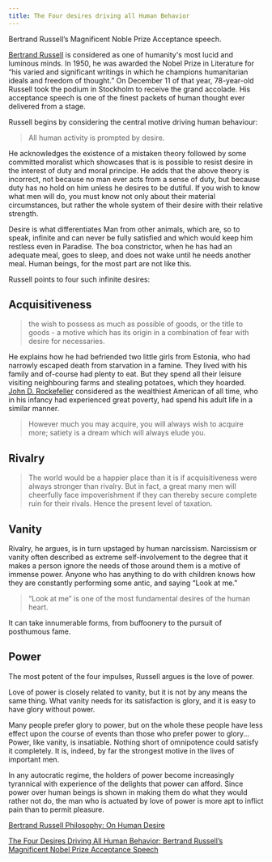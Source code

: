 ```yaml
---
title: The Four desires driving all Human Behavior
---
```


Bertrand Russell’s Magnificent Noble Prize Acceptance speech.

[Bertrand Russell](https://en.wikipedia.org/wiki/Bertrand_Russell) is considered as one of humanity's most lucid and luminous minds. In 1950, he was awarded the Nobel Prize in Literature for “his varied and significant writings in which he champions humanitarian ideals and freedom of thought.” On December 11 of that year, 78-year-old Russell took the podium in Stockholm to receive the grand accolade. His acceptance speech is one of the finest packets of human thought ever delivered from a stage.

Russell begins by considering the central motive driving human behaviour:

> All human activity is prompted by desire.

He acknowledges the existence of a mistaken theory followed by some committed moralist which showcases that is is possible to resist desire in the interest of duty and moral principe. He adds that the above theory is incorrect, not because no man ever acts from a sense of duty, but because duty has no hold on him unless he desires to be dutiful. If you wish to know what men will do, you must know not only about their material circumstances, but rather the whole system of their desire with their relative strength.

Desire is what differentiates Man from other animals, which are, so to speak, infinite and can never be fully satisfied and which would keep him restless even in Paradise. The boa constrictor, when he has had an adequate meal, goes to sleep, and does not wake until he needs another meal. Human beings, for the most part are not like this.

Russell points to four such infinite desires:

## Acquisitiveness

> the wish to possess as much as possible of goods, or the title to goods -  a motive which has its origin in a combination of fear with desire for necessaries.

He explains how he had befriended two little girls from Estonia, who had narrowly escaped death from starvation in a famine. They lived with his family and of-course had plenty to eat. But they spend all their leisure visiting neighbouring farms and stealing potatoes, which they hoarded. [John D. Rockefeller](https://en.wikipedia.org/wiki/John_D._Rockefeller)  considered as the wealthiest American of all time, who in his infancy had experienced great poverty, had spend his adult life in a similar manner.

> However much you may acquire, you will always wish to acquire more; satiety is a dream which will always elude you.

## Rivalry

> The world would be a happier place than it is if acquisitiveness were always stronger than rivalry. But in fact, a great many men will cheerfully face impoverishment if they can thereby secure complete ruin for their rivals. Hence the present level of taxation.

## Vanity

Rivalry, he argues, is in turn upstaged by human narcissism. Narcissism or vanity often described as extreme self-involvement to the degree that it makes a person ignore the needs of those around them is a motive of immense power. Anyone who has anything to do with children knows how they are constantly performing some antic, and saying “Look at me.”

> “Look at me” is one of the most fundamental desires of the human heart.

It can take innumerable forms, from buffoonery to the pursuit of posthumous fame.

## Power

The most potent of the four impulses, Russell argues is the love of power.

Love of power is closely related to vanity, but it is not by any means the same thing. What vanity needs for its satisfaction is glory, and it is easy to have glory without power.

Many people prefer glory to power, but on the whole these people have less effect upon the course of events than those who prefer power to glory… Power, like vanity, is insatiable. Nothing short of omnipotence could satisfy it completely. It is, indeed, by far the strongest motive in the lives of important men.

In any autocratic regime, the holders of power become increasingly tyrannical with experience of the delights that power can afford. Since power over human beings is shown in making them do what they would rather not do, the man who is actuated by love of power is more apt to inflict pain than to permit pleasure.

[Bertrand Russell Philosophy: On Human Desire](https://www.youtube.com/watch?v=7Ahgm7DvFc4)

[The Four Desires Driving All Human Behavior: Bertrand Russell’s Magnificent Nobel Prize Acceptance Speech](https://www.themarginalian.org/2015/09/21/bertrand-russell-nobel-prize-acceptance-speech/)

